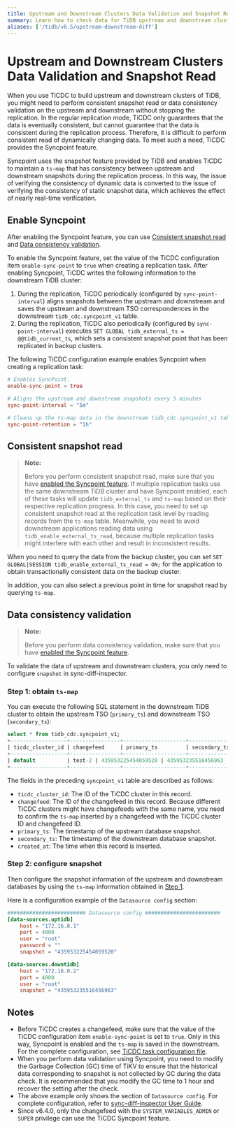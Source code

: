 ```yaml
---
title: Upstream and Downstream Clusters Data Validation and Snapshot Read
summary: Learn how to check data for TiDB upstream and downstream clusters.
aliases: ['/tidb/v6.5/upstream-downstream-diff']
---
```


# Upstream and Downstream Clusters Data Validation and Snapshot Read

When you use TiCDC to build upstream and downstream clusters of TiDB, you might need to perform consistent snapshot read or data consistency validation on the upstream and downstream without stopping the replication. In the regular replication mode, TiCDC only guarantees that the data is eventually consistent, but cannot guarantee that the data is consistent during the replication process. Therefore, it is difficult to perform consistent read of dynamically changing data. To meet such a need, TiCDC provides the Syncpoint feature.

Syncpoint uses the snapshot feature provided by TiDB and enables TiCDC to maintain a `ts-map` that has consistency between upstream and downstream snapshots during the replication process. In this way, the issue of verifying the consistency of dynamic data is converted to the issue of verifying the consistency of static snapshot data, which achieves the effect of nearly real-time verification.

## Enable Syncpoint

After enabling the Syncpoint feature, you can use [Consistent snapshot read](#consistent-snapshot-read) and [Data consistency validation](#data-consistency-validation).

To enable the Syncpoint feature, set the value of the TiCDC configuration item `enable-sync-point` to `true` when creating a replication task. After enabling Syncpoint, TiCDC writes the following information to the downstream TiDB cluster:

1. During the replication, TiCDC periodically (configured by `sync-point-interval`) aligns snapshots between the upstream and downstream and saves the upstream and downstream TSO correspondences in the downstream `tidb_cdc.syncpoint_v1` table.
2. During the replication, TiCDC also periodically (configured by `sync-point-interval`) executes `SET GLOBAL tidb_external_ts = @@tidb_current_ts`, which sets a consistent snapshot point that has been replicated in backup clusters.

The following TiCDC configuration example enables Syncpoint when creating a replication task:

```toml
# Enables SyncPoint.
enable-sync-point = true

# Aligns the upstream and downstream snapshots every 5 minutes
sync-point-interval = "5m"

# Cleans up the ts-map data in the downstream tidb_cdc.syncpoint_v1 table every hour
sync-point-retention = "1h"
```

## Consistent snapshot read

> **Note:**
>
> Before you perform consistent snapshot read, make sure that you have [enabled the Syncpoint feature](#enable-syncpoint). If multiple replication tasks use the same downstream TiDB cluster and have Syncpoint enabled, each of these tasks will update `tidb_external_ts` and `ts-map` based on their respective replication progress. In this case, you need to set up consistent snapshot read at the replication task level by reading records from the `ts-map` table. Meanwhile, you need to avoid downstream applications reading data using `tidb_enable_external_ts_read`, because multiple replication tasks might interfere with each other and result in inconsistent results.

When you need to query the data from the backup cluster, you can set `SET GLOBAL|SESSION tidb_enable_external_ts_read = ON;` for the application to obtain transactionally consistent data on the backup cluster.

In addition, you can also select a previous point in time for snapshot read by querying `ts-map`.

## Data consistency validation

> **Note:**
>
> Before you perform data consistency validation, make sure that you have [enabled the Syncpoint feature](#enable-syncpoint).

To validate the data of upstream and downstream clusters, you only need to configure `snapshot` in sync-diff-inspector.

### Step 1: obtain `ts-map`

You can execute the following SQL statement in the downstream TiDB cluster to obtain the upstream TSO (`primary_ts`) and downstream TSO (`secondary_ts`):

```sql
select * from tidb_cdc.syncpoint_v1;
+------------------+----------------+--------------------+--------------------+---------------------+
| ticdc_cluster_id | changefeed     | primary_ts         | secondary_ts       | created_at          |
+------------------+----------------+--------------------+--------------------+---------------------+
| default          | test-2 | 435953225454059520 | 435953235516456963 | 2022-09-13 08:40:15 |
+------------------+----------------+--------------------+--------------------+---------------------+
```

The fields in the preceding `syncpoint_v1` table are described as follows:

- `ticdc_cluster_id`: The ID of the TiCDC cluster in this record.
- `changefeed`: The ID of the changefeed in this record. Because different TiCDC clusters might have changefeeds with the same name, you need to confirm the `ts-map` inserted by a changefeed with the TiCDC cluster ID and changefeed ID.
- `primary_ts`: The timestamp of the upstream database snapshot.
- `secondary_ts`: The timestamp of the downstream database snapshot.
- `created_at`: The time when this record is inserted.

### Step 2: configure snapshot

Then configure the snapshot information of the upstream and downstream databases by using the `ts-map` information obtained in [Step 1](#step-1-obtain-ts-map).

Here is a configuration example of the `Datasource config` section:

```toml
######################### Datasource config ########################
[data-sources.uptidb]
    host = "172.16.0.1"
    port = 4000
    user = "root"
    password = ""
    snapshot = "435953225454059520"

[data-sources.downtidb]
    host = "172.16.0.2"
    port = 4000
    user = "root"
    snapshot = "435953235516456963"
```

## Notes

- Before TiCDC creates a changefeed, make sure that the value of the TiCDC configuration item `enable-sync-point` is set to `true`. Only in this way, Syncpoint is enabled and the `ts-map` is saved in the downstream. For the complete configuration, see [TiCDC task configuration file](/ticdc/ticdc-changefeed-config.md).
- When you perform data validation using Syncpoint, you need to modify the Garbage Collection (GC) time of TiKV to ensure that the historical data corresponding to snapshot is not collected by GC during the data check. It is recommended that you modify the GC time to 1 hour and recover the setting after the check.
- The above example only shows the section of `Datasource config`. For complete configuration, refer to [sync-diff-inspector User Guide](/sync-diff-inspector/sync-diff-inspector-overview.md).
- Since v6.4.0, only the changefeed with the `SYSTEM_VARIABLES_ADMIN` or `SUPER` privilege can use the TiCDC Syncpoint feature.

